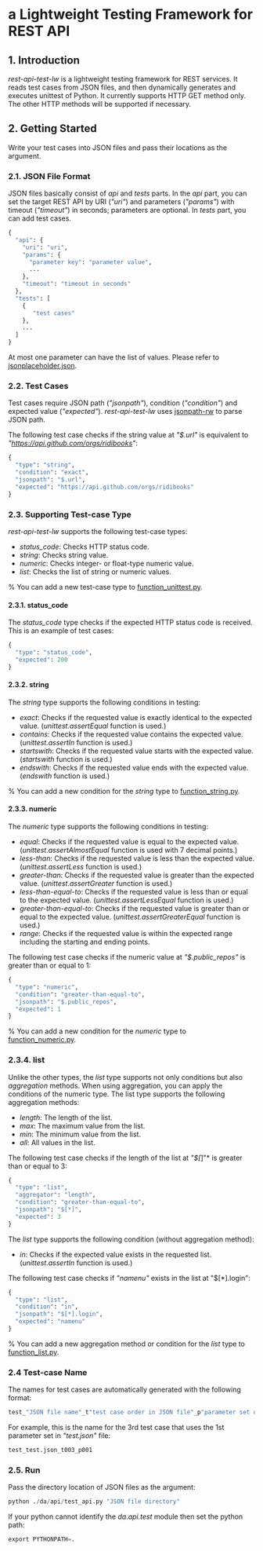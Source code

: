 # a Lightweight Testing Framework for REST API
## 1. Introduction
*rest-api-test-lw* is a lightweight testing framework for REST services. It reads test cases from JSON files, and then dynamically generates and executes unittest of Python. It currently supports HTTP GET method only. The other HTTP methods will be supported if necessary.

## 2. Getting Started
Write your test cases into JSON files and pass their locations as the argument.

### 2.1. JSON File Format
JSON files basically consist of *api* and *tests* parts. In the *api* part, you can set the target REST API by URI (*"uri"*) and parameters (*"params"*) with timeout (*"timeout"*) in seconds; parameters are optional. In *tests* part, you can add test cases.

```python
{
  "api": {
    "uri": "uri",
    "params": {
      "parameter key": "parameter value",
      ...
    },
    "timeout": "timeout in seconds"
  },
  "tests": [
    {
       "test cases"
    },
    ...
  ]
}
```

At most one parameter can have the list of values. Please refer to [jsonplaceholder.json](/da/api/testsuites/samples/jsonplaceholder.json).

### 2.2. Test Cases
Test cases require JSON path (*"jsonpath"*), condition (*"condition"*) and expected value (*"expected"*). *rest-api-test-lw* uses [jsonpath-rw](https://pypi.python.org/pypi/jsonpath-rw) to parse JSON path.

The following test case checks if the string value at *"$.url"* is equivalent to *"https://api.github.com/orgs/ridibooks"*:

```python
{
  "type": "string",
  "condition": "exact",
  "jsonpath": "$.url",
  "expected": "https://api.github.com/orgs/ridibooks"
}
```

### 2.3. Supporting Test-case Type
*rest-api-test-lw* supports the following test-case types:
* *status_code*: Checks HTTP status code.
* *string*: Checks string value.
* *numeric*: Checks integer- or float-type numeric value.
* *list*: Checks the list of string or numeric values.

% You can add a new test-case type to [function_unittest.py](/da/api/test/function/function_unittest.py).

#### 2.3.1. status_code
The *status_code* type checks if the expected HTTP status code is received.
This is an example of test cases:

```python
{
  "type": "status_code",
  "expected": 200
}
```

#### 2.3.2. string
The *string* type supports the following conditions in testing:
* *exact*: Checks if the requested value is exactly identical to the expected value. (*unittest.assertEqual* function is used.)
* *contains*: Checks if the requested value contains the expected value. (*unittest.assertIn* function is used.)
* *startswith*: Checks if the requested value starts with the expected value. (*startswith* function is used.)
* *endswith*: Checks if the requested value ends with the expected value. (*endswith* function is used.)

% You can add a new condition for the *string* type to [function_string.py](/da/api/test/function/function_string.py).

#### 2.3.3. numeric
The *numeric* type supports the following conditions in testing:
* *equal*: Checks if the requested value is equal to the expected value. (*unittest.assertAlmostEqual* function is used with 7 decimal points.)
* *less-than*: Checks if the requested value is less than the expected value. (*unittest.assertLess* function is used.)
* *greater-than*: Checks if the requested value is greater than the expected value. (*unittest.assertGreater* function is used.)
* *less-than-equal-to*: Checks if the requested value is less than or equal to the expected value. (*unittest.assertLessEqual* function is used.)
* *greater-than-equal-to*: Checks if the requested value is greater than or equal to the expected value. (*unittest.assertGreaterEqual* function is used.)
* *range*: Checks if the requested value is within the expected range including the starting and ending points.

The following test case checks if the numeric value at *"$.public_repos"* is greater than or equal to 1:

```python
{
  "type": "numeric",
  "condition": "greater-than-equal-to",
  "jsonpath": "$.public_repos",
  "expected": 1
}
```

% You can add a new condition for the *numeric* type to [function_numeric.py](/da/api/test/function/function_numeric.py).

### 2.3.4. list
Unlike the other types, the *list* type supports not only conditions but also *aggregation* methods. When using aggregation, you can apply the conditions of the numeric type. The list type supports the following aggregation methods:
* *length*: The length of the list.
* *max*: The maximum value from the list.
* *min*: The minimum value from the list.
* *all*: All values in the list.

The following test case checks if the length of the list at *"$[*]"* is greater than or equal to 3:
```python
{
  "type": "list",
  "aggregator": "length",
  "condition": "greater-than-equal-to",
  "jsonpath": "$[*]",
  "expected": 3
}
```

The *list* type supports the following condition (without aggregation method):
* *in*: Checks if the expected value exists in the requested list. (*unittest.assertIn* function is used.)

The following test case checks if *"namenu"* exists in the list at "$[*].login":
```python
{
  "type": "list",
  "condition": "in",
  "jsonpath": "$[*].login",
  "expected": "namenu"
}
```

% You can add a new aggregation method or condition for the *list* type to [function_list.py](/da/api/test/function/function_list.py).

### 2.4 Test-case Name
The names for test cases are automatically generated with the following format:
```python
test_"JSON file name"_t"test case order in JSON file"_p"parameter set order"
```

For example, this is the name for the 3rd test case that uses the 1st parameter set in *"test.json"* file:
```python
test_test.json_t003_p001
```

### 2.5. Run 
Pass the directory location of JSON files as the argument:
```python
python ./da/api/test_api.py "JSON file directory"
```

If your python cannot identify the *da.api.test* module then set the python path:
```python
export PYTHONPATH=.
```
